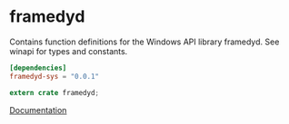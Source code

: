 # framedyd #
Contains function definitions for the Windows API library framedyd. See winapi for types and constants.

```toml
[dependencies]
framedyd-sys = "0.0.1"
```

```rust
extern crate framedyd;
```

[Documentation](https://retep998.github.io/doc/framedyd/)
